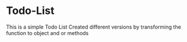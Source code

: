 # Todo-List
This is a simple Todo List
Created different versions by transforming the function to object and or methods
